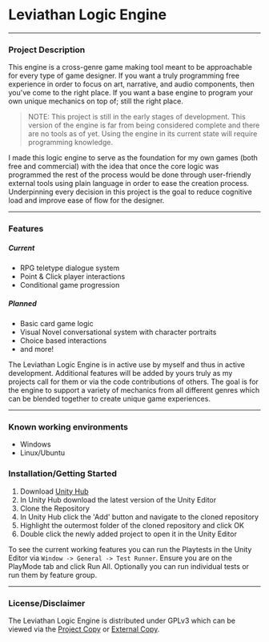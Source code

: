 # Leviathan Logic Engine

---

### Project Description
This engine is a cross-genre game making tool meant to be approachable for every type of game designer. If you want a truly programming free experience in order to focus on art, narrative, and audio components, then you've come to the right place. If you want a base engine to program your own unique mechanics on top of; still the right place. 

> NOTE: This project is still in the early stages of development. This version of the engine is far from being considered complete and there are no tools as of yet. Using the engine in its current state will require programming knowledge.

I made this logic engine to serve as the foundation for my own games (both free and commercial) with the idea that once the core logic was programmed the rest of the process would be done through user-friendly external tools using plain language in order to ease the creation process. Underpinning every decision in this project is the goal to reduce cognitive load and improve ease of flow for the designer.

---

### Features
##### Current
- RPG teletype dialogue system
- Point & Click player interactions
- Conditional game progression

##### Planned
- Basic card game logic
- Visual Novel conversational system with character portraits
- Choice based interactions
- and more!

The Leviathan Logic Engine is in active use by myself and thus in active development. Additional features will be added by yours truly as my projects call for them or via the code contributions of others. The goal is for the engine to support a variety of mechanics from all different genres which can be blended together to create unique game experiences.

---

### Known working environments
- Windows
- Linux/Ubuntu

### Installation/Getting Started
1. Download [Unity Hub](https://unity3d.com/get-unity/download])
2. In Unity Hub download the latest version of the Unity Editor
3. Clone the Repository
4. In Unity Hub click the 'Add' button and navigate to the cloned repository
5. Highlight the outermost folder of the cloned repository and click OK
6. Double click the newly added project to open it in the Unity Editor

To see the current working features you can run the Playtests in the Unity Editor via 
`Window -> General -> Test Runner`. Ensure you are on the PlayMode tab and click Run All. Optionally you can run individual tests or run them by feature group.

---

### License/Disclaimer
The Leviathan Logic Engine is distributed under GPLv3 which can be viewed via the [Project Copy]() or [External Copy](https://choosealicense.com/licenses/gpl-3.0/).